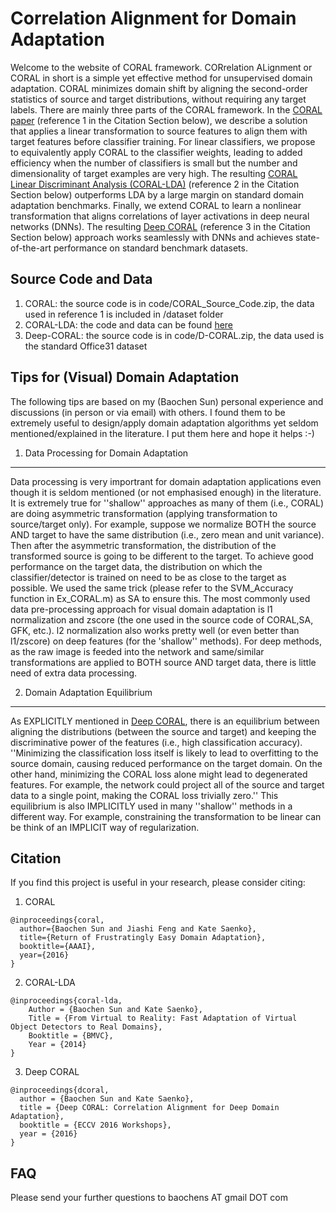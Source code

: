 Correlation Alignment for Domain Adaptation
========

Welcome to the website of CORAL framework. CORrelation ALignment or CORAL in short is a simple yet effective method for unsupervised domain adaptation. CORAL minimizes domain shift by aligning the second-order statistics of source and target distributions, without requiring any target labels. There are mainly three parts of the CORAL framework. In the [CORAL paper](http://www.aaai.org/ocs/index.php/AAAI/AAAI16/paper/download/12443/11842) (reference 1 in the Citation Section below), we describe a solution that applies a linear transformation to source features to align them with target features before classifier training. For linear classifiers, we propose to equivalently apply CORAL to the classifier weights, leading to added efficiency when the number of classifiers is small but the number and dimensionality of target examples are very high. The resulting [CORAL Linear Discriminant Analysis (CORAL-LDA)](https://github.com/UMassLowell-Vision-Group/bmvc2014/raw/master/bmvc14_paper.pdf) (reference 2 in the Citation Section below) outperforms LDA by a large margin on standard domain adaptation benchmarks. Finally, we extend CORAL to learn a nonlinear transformation that aligns correlations of layer activations in deep neural networks (DNNs). The resulting [Deep CORAL](https://arxiv.org/abs/1607.01719) (reference 3 in the Citation Section below) approach works seamlessly with DNNs and achieves state-of-the-art performance on standard benchmark datasets.

Source Code and Data
--------------
1. CORAL: the source code is in code/CORAL_Source_Code.zip, the data used in reference 1 is included in /dataset folder
2. CORAL-LDA: the code and data can be found [here](https://github.com/UMassLowell-Vision-Group/From-Virtual-to-Reality)
3. Deep-CORAL: the source code is in code/D-CORAL.zip, the data used is the standard Office31 dataset

Tips for (Visual) Domain Adaptation
--------------
The following tips are based on my (Baochen Sun) personal experience and discussions (in person or via email) with others. I found them to be extremely useful to design/apply domain adaptation algorithms yet seldom mentioned/explained in the literature. I put them here and hope it helps :-)

1. Data Processing for Domain Adaptation
---------
Data processing is very importrant for domain adaptation applications even though it is seldom mentioned (or not emphasised enough) in the literature. It is extremely true for ''shallow'' approaches as many of them (i.e., CORAL) are doing asymmetric transformation (applying transformation to source/target only). For example, suppose we normalize BOTH the source AND target to have the same distribution (i.e., zero mean and unit variance). Then after the asymmetric transformation, the distribution of the transformed source is going to be different to the target. To achieve good performance on the target data, the distribution on which the classifier/detector is trained on need to be as close to the target as possible. We used the same trick (please refer to the SVM_Accuracy function in Ex_CORAL.m) as SA to ensure this. The most commonly used data pre-processing approach for visual domain adaptation is l1 normalization and zscore (the one used in the source code of CORAL,SA, GFK, etc.). l2 normalization also works pretty well (or even better than l1/zscore) on deep features (for the 'shallow'' methods). For deep methods, as the raw image is feeded into the network and same/similar transformations are applied to BOTH source AND target data, there is little need of extra data processing. 

2. Domain Adaptation Equilibrium
---------
As EXPLICITLY mentioned in [Deep CORAL](https://arxiv.org/abs/1607.01719), there is an equilibrium between aligning the distributions (between the source and target) and keeping the discriminative power of the features (i.e., high classification accuracy). ''Minimizing the classification loss itself is likely to lead to overfitting to the source domain, causing reduced performance on the target domain. On the other hand, minimizing the CORAL loss alone might lead to degenerated features. For example, the network could project all of the source and target data to a single point, making the CORAL loss trivially zero.'' This equilibrium is also IMPLICITLY used in many ''shallow'' methods in a different way. For example, constraining the transformation to be linear can be think of an IMPLICIT way of regularization. 

Citation
--------------
If you find this project is useful in your research, please consider citing:

1. CORAL
```
@inproceedings{coral,
  author={Baochen Sun and Jiashi Feng and Kate Saenko},
  title={Return of Frustratingly Easy Domain Adaptation},
  booktitle={AAAI},
  year={2016}
}
```

2. CORAL-LDA
```
@inproceedings{coral-lda,
    Author = {Baochen Sun and Kate Saenko},
    Title = {From Virtual to Reality: Fast Adaptation of Virtual Object Detectors to Real Domains},
    Booktitle = {BMVC},
    Year = {2014}
}
```

3. Deep CORAL
```
@inproceedings{dcoral,
  author = {Baochen Sun and Kate Saenko},
  title = {Deep CORAL: Correlation Alignment for Deep Domain Adaptation},
  booktitle = {ECCV 2016 Workshops},
  year = {2016}
}
```

FAQ
--------------
Please send your further questions to baochens AT gmail DOT com 

